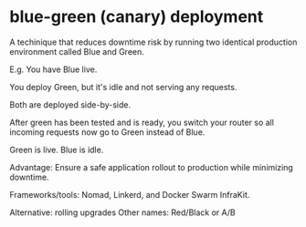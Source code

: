 # blue-green (canary) deployment


A techinique that reduces downtime risk by running two identical production environment called Blue and Green.

E.g. You have Blue live.

You deploy Green, but it's idle and not serving any requests.

Both are deployed side-by-side.

After green has been tested and is ready, you switch your router so all incoming requests now go to Green instead of Blue.

Green is live. Blue is idle.

Advantage: Ensure a safe application rollout to production while minimizing downtime.


Frameworks/tools: Nomad, Linkerd, and Docker Swarm InfraKit.

Alternative: rolling upgrades
Other names:  Red/Black or A/B